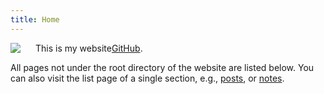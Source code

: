 ```yaml
---
title: Home
---
```


[<img src="https://img1.baidu.com/it/u=1458698859,3365697463&fm=253&fmt=auto&app=120&f=JPEG?w=1280&h=800" style="max-width:40%;min-width:40px;float:left;"/>](https://github.com/sakura758/)













This is my  website[GitHub](https://github.com/sakura758/lyang).

All pages not under the root directory of the website are listed below. You can also visit the list page of a single section, e.g., [posts](/post/), or [notes](/note/).



